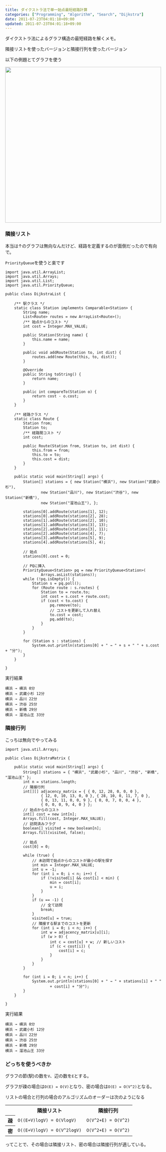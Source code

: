 ```yaml
---
title: ダイクストラ法で単一始点最短経路計算
categories: ["Programming", "Algorithm", "Search", "Dijkstra"]
date: 2011-07-23T04:01:18+09:00
updated: 2011-07-23T04:01:18+09:00
---
```


ダイクストラ法によるグラフ構造の最短経路を解くメモ。

隣接リストを使ったバージョンと隣接行列を使ったバージョン

以下の例題とてグラフを使う

<img src="/api/v1/files/00029/graph.png" width="500" />

### 隣接リスト

本当は↑のグラフは無向なんだけど、経路を定義するのが面倒だったので有向で。


`PriorityQueue`を使うと楽です

    import java.util.ArrayList;
    import java.util.Arrays;
    import java.util.List;
    import java.util.PriorityQueue;
    
    public class DijkstraList {
    
        /** 駅クラス */
        static class Station implements Comparable<Station> {
            String name;
            List<Route> routes = new ArrayList<Route>();
            /** 始点からのコスト */
            int cost = Integer.MAX_VALUE;
    
            public Station(String name) {
                this.name = name;
            }
    
            public void addRoute(Station to, int dist) {
                routes.add(new Route(this, to, dist));
            }
    
            @Override
            public String toString() {
                return name;
            }
    
            public int compareTo(Station o) {
                return cost - o.cost;
            }
        }
    
        /** 経路クラス */
        static class Route {
            Station from;
            Station to;
            /** 経路間コスト */
            int cost;
    
            public Route(Station from, Station to, int dist) {
                this.from = from;
                this.to = to;
                this.cost = dist;
            }
        }
    
        public static void main(String[] args) {
            Station[] stations = { new Station("横浜"), new Station("武蔵小杉"),
                    new Station("品川"), new Station("渋谷"), new Station("新橋"),
                    new Station("溜池山王"), };
    
            stations[0].addRoute(stations[1], 12);
            stations[0].addRoute(stations[2], 28);
            stations[1].addRoute(stations[2], 10);
            stations[1].addRoute(stations[3], 13);
            stations[2].addRoute(stations[3], 11);
            stations[2].addRoute(stations[4], 7);
            stations[3].addRoute(stations[5], 9);
            stations[4].addRoute(stations[5], 4);
    
            // 始点
            stations[0].cost = 0;
    
            // PQに挿入
            PriorityQueue<Station> pq = new PriorityQueue<Station>(
                    Arrays.asList(stations));
            while (!pq.isEmpty()) {
                Station s = pq.poll();
                for (Route route : s.routes) {
                    Station to = route.to;
                    int cost = s.cost + route.cost;
                    if (cost < to.cost) {
                        pq.remove(to);
                        // コストを更新して入れ替え
                        to.cost = cost;
                        pq.add(to);
                    }
                }
            }
    
            for (Station s : stations) {
                System.out.println(stations[0] + " → " + s + " " + s.cost + "分");
            }
        }
    
    }

実行結果

    横浜 → 横浜 0分
    横浜 → 武蔵小杉 12分
    横浜 → 品川 22分
    横浜 → 渋谷 25分
    横浜 → 新橋 29分
    横浜 → 溜池山王 33分

### 隣接行列

こっちは無向でやってみる

    import java.util.Arrays;
    
    public class DijkstraMatrix {
    
        public static void main(String[] args) {
            String[] stations = { "横浜", "武蔵小杉", "品川", "渋谷", "新橋", "溜池山王" };
            int n = stations.length;
            // 隣接行列
            int[][] adjacency_matrix = { { 0, 12, 28, 0, 0, 0 },
                    { 12, 0, 10, 13, 0, 0 }, { 28, 10, 0, 11, 7, 0 },
                    { 0, 13, 11, 0, 0, 9 }, { 0, 0, 7, 0, 0, 4 },
                    { 0, 0, 0, 9, 4, 0 } };
            // 始点からのコスト
            int[] cost = new int[n];
            Arrays.fill(cost, Integer.MAX_VALUE);
            // 訪問済みフラグ
            boolean[] visited = new boolean[n];
            Arrays.fill(visited, false);
    
            // 始点
            cost[0] = 0;
    
            while (true) {
                // 未訪問で始点からのコストが最小の駅を探す
                int min = Integer.MAX_VALUE;
                int u = -1;
                for (int i = 0; i < n; i++) {
                    if (!visited[i] && cost[i] < min) {
                        min = cost[i];
                        u = i;
                    }
                }
                if (u == -1) {
                    // 全て訪問
                    break;
                }
                visited[u] = true;
                // 隣接する駅までのコストを更新
                for (int i = 0; i < n; i++) {
                    int w = adjacency_matrix[u][i];
                    if (w > 0) {
                        int c = cost[u] + w; // 新しいコスト
                        if (c < cost[i]) {
                            cost[i] = c;
                        }
                    }
                }
            }
    
            for (int i = 0; i < n; i++) {
                System.out.println(stations[0] + " → " + stations[i] + " "
                        + cost[i] + "分");
            }
        }
    
    }


実行結果

    横浜 → 横浜 0分
    横浜 → 武蔵小杉 12分
    横浜 → 品川 22分
    横浜 → 渋谷 25分
    横浜 → 新橋 29分
    横浜 → 溜池山王 33分


### どっちを使うべきか

グラフの節(駅)の数を`V`、辺の数を`E`とする。

グラフが疎の場合は`O(E) = O(V)`となり、密の場合は`O(E) = O(V^2)`となる。

リストの場合と行列の場合のアルゴリズムのオーダーは次のようになる

<table>
<tr><th></th><th>隣接リスト</th><th>隣接行列</th></tr>
<tr><th>疎</th><td><code>O((E+V)logV) = O(VlogV)</code></td><td><code>O(V^2+E) = O(V^2)</code></td></th>
<tr><th>密</th><td><code>O((E+V)logV) = O(V^2logV)</code></td><td><code>O(V^2+E) = O(V^2)</code></td></th>
</table>

ってことで、その場合は隣接リスト、密の場合は隣接行列が適している。
